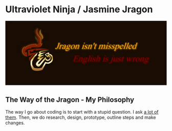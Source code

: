 # Ultraviolet Ninja / Jasmine Jragon

![cff4133f-e75a-46c9-846c-5be7613522d4](cff4133f-e75a-46c9-846c-5be7613522d4.png)



## The Way of the Jragon - My Philosophy

The way I go about coding is to start with a stupid question. I ask [a lot of them](https://github.com/Ultraviolet-Ninja/Stupid-Questions). Then, we do research, design, prototype, outline steps and make changes.

